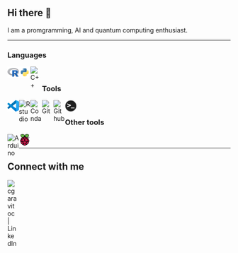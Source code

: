 ## Hi there 👋
I am a promgramming, AI and quantum computing enthusiast. 

***
<!--
**cgaravitoc/cgaravitoc** is a ✨ _special_ ✨ repository because its `README.md` (this file) appears on your GitHub profile.

Here are some ideas to get you started:

- 🔭 I’m currently working on ...
- 🌱 I’m currently learning ...
- 👯 I’m looking to collaborate on ...
- 🤔 I’m looking for help with ...
- 💬 Ask me about ...
- 📫 How to reach me: ...
- 😄 Pronouns: ...
- ⚡ Fun fact: ...
-->

### Languages
<img align="left" alt="R" width="26px" src="https://raw.githubusercontent.com/github/explore/80688e429a7d4ef2fca1e82350fe8e3517d3494d/topics/r/r.png" />
<img align="left" alt="Python" width="26px" src="https://raw.githubusercontent.com/github/explore/80688e429a7d4ef2fca1e82350fe8e3517d3494d/topics/python/python.png" />
<img align="left" alt="C++" width="26px" src="https://www.nicepng.com/png/full/111-1116276_computer-science-i-syllabus-and-grading-policy-c.png" />
<br>

### Tools
<img align="left" alt="Visual Studio Code" width="26px" src="https://raw.githubusercontent.com/github/explore/80688e429a7d4ef2fca1e82350fe8e3517d3494d/topics/visual-studio-code/visual-studio-code.png" />
<img align="left" alt="Rstudio" width="26px" src="https://avatars0.githubusercontent.com/u/513560?s=200&v=4" />
<img align="left" alt="Conda" width="26px" src="https://avatars2.githubusercontent.com/u/6392739?s=200&v=4" />
<img align="left" alt="Git" width="26px" src="https://upload.wikimedia.org/wikipedia/commons/thumb/6/62/Git-logo-orange.svg/1920px-Git-logo-orange.svg.png" />
<img align="left" alt="Github" width="26px" src="https://github.githubassets.com/images/modules/logos_page/Octocat.png" />
<img align="left" alt="Terminal" width="26px" src="https://raw.githubusercontent.com/github/explore/78df643247d429f6cc873026c0622819ad797942/topics/terminal/terminal.png" />
<br>

### Other tools
<img align="left" alt="Arduino" width="26px" src="https://avatars.githubusercontent.com/u/379109?s=200&v=4" />
<img align="left" alt="Rasperry Pi" width="26px" src="https://raw.githubusercontent.com/github/explore/80688e429a7d4ef2fca1e82350fe8e3517d3494d/topics/raspberry-pi/raspberry-pi.png" />
<br>

***

## Connect with me
<!-- [<img align="left" alt="cgaravitoc | Twitter" width="22px" src="https://raw.githubusercontent.com/github/explore/80688e429a7d4ef2fca1e82350fe8e3517d3494d/topics/twitter/twitter.png" />][twitter]
[<img align="left" alt="cgaravitoc | Instagram" width="22px" src="https://www.adverthia.com/wp-content/uploads/2020/02/instagram-logo-png-transparent-background-1024x1024-1-600x600.png" />][instagram] -->
[<img align="left" alt="cgaravitoc | LinkedIn" width="22px" src="https://www.seekpng.com/png/full/8-84419_linkedin-logo-png-icon-linkedin-logo-png.png" />][LinkedIn]
<br>

<!-- Abbreviationss -->
<!-- [twitter]: https://twitter.com/cgaravitoc 
[instagram]: https://instagram.com/cgaravitoc -->
[linkedin]: https://www.linkedin.com/in/cgaravitoc/
